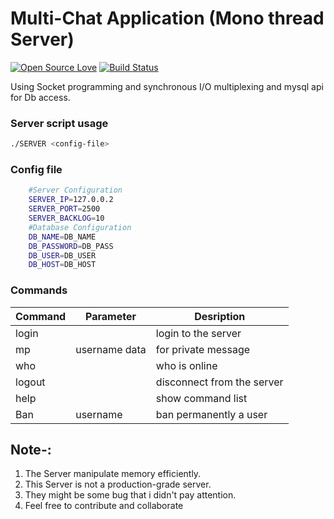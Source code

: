 # Multi-Chat Application (Mono thread Server)
[![Open Source Love](https://img.shields.io/badge/Open%20Source-%E2%9D%A4-red.svg)](https://github.com/Fr3eX/MultiChatApp)
[![Build Status](https://travis-ci.org/forksociety/PyBeacon.svg?branch=master)](https://github.com/Fr3eX/MultiChatApp)

Using Socket programming and synchronous I/O multiplexing and mysql api for Db access.

### Server script usage 
```bash
./SERVER <config-file>
```
### Config file 
```bash
	#Server Configuration
	SERVER_IP=127.0.0.2
	SERVER_PORT=2500
	SERVER_BACKLOG=10
	#Database Configuration
	DB_NAME=DB_NAME
	DB_PASSWORD=DB_PASS
	DB_USER=DB_USER
	DB_HOST=DB_HOST
```
### Commands


| Command       | Parameter             | Desription                          |
| ------------- | --------------------- | ----------------------------------- |
| login         |                       | login to the server                 |
| mp            |  username data        | for private message                 |
| who           |                       | who is online                       |
| logout        |                       | disconnect from the server          |
| help          |                       | show command list                   |
| Ban           |    username           | ban permanently a user              |


## Note-: 
1. The Server manipulate memory efficiently.
2. This Server is not a production-grade server.
3. They might be some bug that i didn't pay attention.
4. Feel free to contribute and collaborate 

